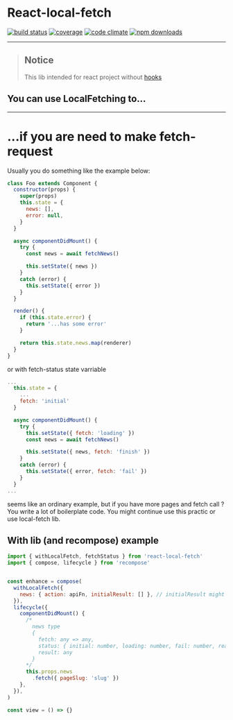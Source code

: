 # React-local-fetch

[![build status](https://img.shields.io/travis/acdlite/recompose/master.svg?style=flat-square)](https://travis-ci.org/acdlite/recompose)
[![coverage](https://img.shields.io/codecov/c/github/acdlite/recompose.svg?style=flat-square)](https://codecov.io/github/acdlite/recompose)
[![code climate](https://img.shields.io/codeclimate/github/acdlite/recompose.svg?style=flat-square)](https://codeclimate.com/github/acdlite/recompose)
[![npm downloads](https://img.shields.io/npm/dm/recompose.svg?style=flat-square)](https://www.npmjs.com/package/recompose)
* * *
> ## Notice
> This lib intended for react project without [hooks](https://reactjs.org/docs/hooks-intro.html)

## You can use LocalFetching to...
* * *
# ...if you are need to make fetch-request

Usually you do something like the example below:

```js
class Foo extends Component {
  constructor(props) {
    super(props)
    this.state = {
      news: [],
      error: null,
    }
  }

  async componentDidMount() {
    try {
      const news = await fetchNews()

      this.setState({ news })
    }
    catch (error) {
      this.setState({ error })
    }
  }

  render() {
    if (this.state.error) {
      return '...has some error'
    }

    return this.state.news.map(renderer)
  }
}
```

or with fetch-status state varriable

```js
...
  this.state = {
    ...
    fetch: 'initial'
  }

  async componentDidMount() {
    try {
      this.setState({ fetch: 'loading' })
      const news = await fetchNews()

      this.setState({ news, fetch: 'finish' })
    }
    catch (error) {
      this.setState({ error, fetch: 'fail' })
    }
  }
...
```
seems like an ordinary example, but if you have more pages and fetch call ? You write a lot of boilerplate code. You might continue use this practic or use local-fetch lib.

## With lib (and recompose) example

```js
import { withLocalFetch, fetchStatus } from 'react-local-fetch'
import { compose, lifecycle } from 'recompose'


const enhance = compose(
  withLocalFetch({
    news: { action: apiFn, initialResult: [] }, // initialResult might be function [(pops) => []]
  }),
  lifecycle({
    componentDidMount() {
      /*
        news type
        {
          fetch: any => any,
          status: { initial: number, loading: number, fail: number, ready: number },
          result: any
        }
      */
      this.props.news
        .fetch({ pageSlug: 'slug' })
    },
  }),
)

const view = () => {}
```